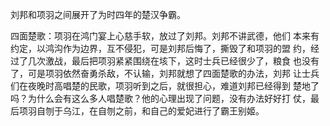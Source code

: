 刘邦和项羽之间展开了为时四年的楚汉争霸。

四面楚歌：项羽在鸿门宴上心慈手软，放过了刘邦。刘邦不讲武德，他们 本来有约定，以鸿沟作为边界，互不侵犯，可是刘邦后悔了，撕毁了和项羽的盟 约，经过了几次激战，最后把项羽紧紧围绕在垓下，这时士兵已经很少了，粮食 也没有了，可是项羽依然奋勇杀敌，不认输，刘邦就想了四面楚歌的办法，刘邦 让士兵们在夜晚时高唱楚的民歌，项羽听到之后，就很担心，难道刘邦已经得到 楚地了吗？为什么会有这么多人唱楚歌？他的心理出现了问题，没有办法好好打 仗，最后项羽自刎于乌江，在自刎之前，和自己的爱妃进行了霸王别姬。
